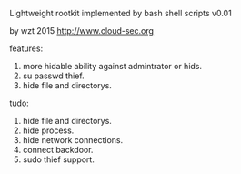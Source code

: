 Lightweight rootkit implemented by bash shell scripts v0.01

by wzt 2015   http://www.cloud-sec.org


features:

1. more hidable ability against admintrator or hids.
2. su passwd thief.
3. hide file and directorys.


tudo:

1. hide file and directorys.
2. hide process.
3. hide network connections.
4. connect backdoor.
5. sudo thief support.
